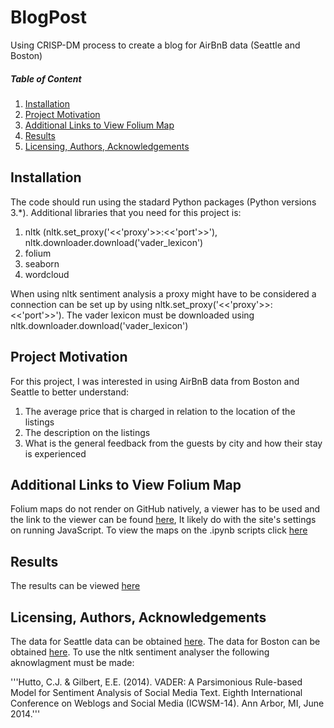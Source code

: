 # BlogPost
Using CRISP-DM process to create a blog for AirBnB data (Seattle and Boston) 

##### Table of Content
1. [Installation](#Installation)
2. [Project Motivation](#Project-Motivation)
3. [Additional Links to View Folium Map](#Additional-Links-to-View-Folium-Map)
4. [Results](#Results)
5. [Licensing, Authors, Acknowledgements](#Licensing-Authors-Acknowledgements)

## Installation
The code should run using the stadard Python packages (Python versions 3.*). Additional libraries that you need for this project is:
1. nltk (nltk.set_proxy('<<'proxy'>>:<<'port'>>'), nltk.downloader.download('vader_lexicon')
2. folium
3. seaborn
4. wordcloud

When using nltk sentiment analysis a proxy might have to be considered a connection can be set up by using nltk.set_proxy('<<'proxy'>>:<<'port'>>').
The vader lexicon must be downloaded using nltk.downloader.download('vader_lexicon')

## Project Motivation
For this project, I was interested in using AirBnB data from Boston and Seattle to better understand:

1. The average price that is charged in relation to the location of the listings
2. The description on the listings
3. What is the general feedback from the guests by city and how their stay is experienced  

## Additional Links to View Folium Map

Folium maps do not render on GitHub natively, a viewer has to be used and the link to the viewer can be found [here](https://nbviewer.jupyter.org/), It likely do with the site's settings on running JavaScript. 
To view the maps on the .ipynb scripts click [here](https://nbviewer.jupyter.org/github/sylvesters911/BlogPost/blob/master/NanoDegree%20Project1%20Term2.ipynb)

## Results

The results can be viewed [here](https://github.com/sylvesters911/BlogPost/blob/master/BlogPostResults.html) 

## Licensing, Authors, Acknowledgements

The data for Seattle data can be obtained [here](https://www.kaggle.com/airbnb/seattle/data). The data for Boston can be obtained [here](https://www.kaggle.com/airbnb/boston). To use the nltk sentiment analyser the following aknowlagment must be made:

'''Hutto, C.J. & Gilbert, E.E. (2014). VADER: A Parsimonious Rule-based Model for
Sentiment Analysis of Social Media Text. Eighth International Conference on
Weblogs and Social Media (ICWSM-14). Ann Arbor, MI, June 2014.'''
